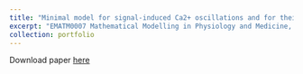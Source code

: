 ```yaml
---
title: "Minimal model for signal-induced Ca2+ oscillations and for their frequency encoding through protein phosphorylation: A critical model comparison and dynamics analysis"
excerpt: "EMATM0007 Mathematical Modelling in Physiology and Medicine, 2021"
collection: portfolio
---
```


Download paper [here](http://vedang-joshi.github.io/files/Critical_model_comparison_for_calcium_oscillations_and_dynamics_analysis.pdf)<br/>
